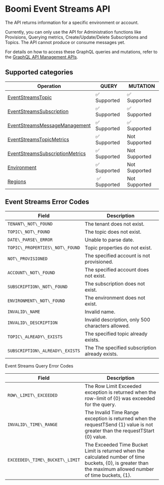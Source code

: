 # Boomi Event Streams API

<head>
  <meta name="guidename" content="Event Streams"/>
  <meta name="context" content="GUID-f16d80b2-0843-4b1c-a651-fe31237b4721"/>
</head>

The API returns information for a specific environment or account.

Currently, you can only use the API for Administration functions like Provisions, Querying metrics, Create/Update/Delete Subscriptions and Topics. The API cannot produce or consume messages yet.

For details on how to access these GraphQL queries and mutations, refer to the [GraphQL API Management APIs](/docs/Atomsphere/API%20Management/Topics/api-GraphQL_API_Management_APIs_18f1a55a-b3d7-4b9e-ab0a-162fc4a67686.md).

## Supported categories

|Operation|QUERY|MUTATION|
|---------|-----|--------|
|[EventStreamsTopic](es-Admin_API_Topics_fdca7148-91b7-412d-89c0-675444ba702d.md)|✅ Supported|✅ Supported|
|[EventStreamsSubscription](es-Admin_API_Subscriptions_b6b552a5-173c-455a-9ab5-388f7088065c.md)|✅ Supported|✅ Supported|
|[EventStreamsMessageManagement](es-Event_streams_message_management.md)|✅ Supported|✅ Supported|
|[EventStreamsTopicMetrics](es-Admin_API_Metrics_77bcd2a2-91fe-4ee4-9560-9bcddfba2e3f.md)|✅ Supported|Not Supported |
|[EventStreamsSubscriptionMetrics](es-Admin_API_Metrics_77bcd2a2-91fe-4ee4-9560-9bcddfba2e3f.md)|✅ Supported|Not Supported |
|[Environment](es-Admin_API_Environment_d6142ffe-178d-4214-b31a-16061a5c3989.md)|✅ Supported|Not Supported |
|[Regions](es-Admin_API_Environment_d6142ffe-178d-4214-b31a-16061a5c3989.md)| ✅ Supported|Not Supported |

## Event Streams Error Codes

|Field|Description|
|-----|-----------|
|`TENANT\_NOT\_FOUND`|The tenant does not exist.|
|`TOPIC\_NOT\_FOUND`|The topic does not exist.|
|`DATE\_PARSE\_ERROR`|Unable to parse date.|
|`TOPIC\_PROPERTIES\_NOT\_FOUND`|Topic properties do not exist.|
|`NOT\_PROVISIONED`|The specified account is not provisioned.|
|`ACCOUNT\_NOT\_FOUND`|The specified account does not exist.|
|`SUBSCRIPTION\_NOT\_FOUND`|The subscription does not exist.|
|`ENVIRONMENT\_NOT\_FOUND`|The environment does not exist.|
|`INVALID\_NAME`|Invalid name.|
|`INVALID\_DESCRIPTION`|Invalid description, only 500 characters allowed.|
|`TOPIC\_ALREADY\_EXISTS`|The specified topic already exists.|
|`SUBSCRIPTION\_ALREADY\_EXISTS`|The The specified subscription already exists.|

Event Streams Query Error Codes

|Field|Description|
|-----|-----------|
|`ROW\_LIMIT\_EXCEEDED`|The Row Limit Exceeded exception is returned when the row-limit of \{0\} was exceeded for the query.|
|`INVALID\_TIME\_RANGE`|The Invalid Time Range exception is returned when the requestTSend \{1\} value is not greater than the requestTStart \{0\} value.|
|`EXCEEDED\_TIME\_BUCKET\_LIMIT`|The Exceeded Time Bucket Limit is returned when the calculated number of time buckets, \{0\}, is greater than the maximum allowed number of time buckets, \{1\}.|

